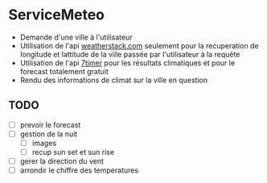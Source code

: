# ServiceMeteo

- Demande d'une ville à l'utilisateur  
- Utilisation de l'api [weatherstack.com](https://weatherstack.com/documentation) seulement pour la recuperation de longitude et lattitude de la ville passée par l'utilisateur à la requête
- Utilisation de l'api [7timer](http://www.7timer.info/doc.php?lang=en#api) pour les résultats climatiques et pour le forecast totalement gratuit
- Rendu des informations de climat sur la ville en question

## TODO

- [ ] prevoir le forecast
- [ ] gestion de la nuit
  - [ ] images
  - [ ] recup sun set et sun rise
- [ ] gerer la direction du vent
- [ ] arrondir le chiffre des temperatures